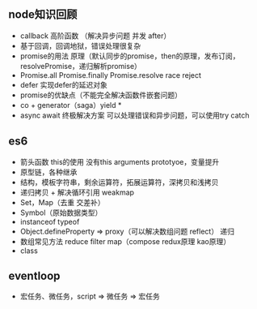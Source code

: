 ## node知识回顾

- callback 高阶函数 （解决异步问题 并发 after）
- 基于回调，回调地狱，错误处理很复杂
- promise的用法 原理（默认同步的promise，then的原理，发布订阅，resolvePromise，递归解析promise）
- Promise.all Promise.finally Promise.resolve race reject
- defer 实现defer的延迟对象
- promise的优缺点（不能完全解决函数件嵌套问题）
- co + generator（saga）yield *
- async await 终极解决方案 可以处理错误和异步问题，可以使用try catch

## es6

- 箭头函数 this的使用 没有this arguments prototyoe，变量提升
- 原型链，各种继承
- 结构，模板字符串，剩余运算符，拓展运算符，深拷贝和浅拷贝
- 递归拷贝 + 解决循环引用 weakmap
- Set，Map（去重 交差补）
- Symbol（原始数据类型）
- instanceof typeof
- Object.defineProperty => proxy（可以解决数组问题 reflect） 递归
- 数组常见方法 reduce filter map（compose redux原理 kao原理）
- class

## eventloop

- 宏任务、微任务，script => 微任务 => 宏任务